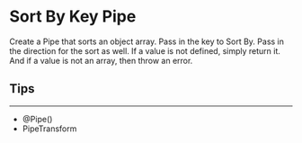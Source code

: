 # Sort By Key Pipe

Create a Pipe that sorts an object array. Pass in the key to Sort By. Pass in the direction for the sort as well. If a value is not defined, simply return it. And if a value is not an array, then throw an error.

## Tips

---

- @Pipe()
- PipeTransform
